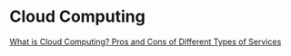 # Cloud Computing
[What is Cloud Computing? Pros and Cons of Different Types of Services](https://www.investopedia.com/terms/c/cloud-computing.asp)